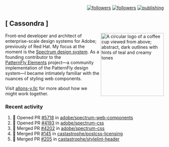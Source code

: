 <p align="right"><a rel="me" href="https://front-end.social/@castastrophe">
    <img alt="followers" title="Follow me on Mastodon" src="https://img.shields.io/mastodon/follow/109297102751309835?domain=https%3A%2F%2Ffront-end.social&label=Follow&logo=mastodon&logoColor=white&style=for-the-badge&labelColor=008080&color=006969"/></a>
  <a href="https://codepen.io/castastrophe/">
    <img alt="followers" title="Follow me on CodePen" src="https://img.shields.io/badge/23-1?color=640464&labelColor=7c007c&style=for-the-badge&logo=codepen&label=Follow"/></a>
<a href="https://castastrophe.medium.com/">
    <img alt="publishing" title="View articles on Medium" src="https://img.shields.io/badge/107-1?color=666&labelColor=444&label=subscribe&logo=medium&logoColor=white&style=for-the-badge"/></a>
</p>

## [&nbsp;Cassondra&nbsp;]

<img align="right" src="https://github-production-user-asset-6210df.s3.amazonaws.com/1840295/253016758-ba468774-1cd3-42c2-8f43-947b5eeb5edf.png" height="200" alt="A circular logo of a coffee cup viewed from above; abstract, dark outlines with hints of teal and creamy tones">

Front-end developer and architect of enterprise-scale design systems for Adobe; previously of Red Hat. My focus at the moment is the [Spectrum design system](https://github.com/adobe/spectrum-css). As a founding contributor to the [PatternFly&nbsp;Elements](https://github.com/patternfly/patternfly-elements) project&mdash;a community implementation of the PatternFly design system&mdash;I became intimately familiar with the nuances of styling web components.

Visit [allons-y.llc](http://allons-y.llc/) for more about how we might work together.

### Recent activity

<!--START_SECTION:activity-->
1. 💪 Opened PR [#5718](undefined) in [adobe/spectrum-web-components](https://github.com/adobe/spectrum-web-components)
2. 💪 Opened PR [#4193](undefined) in [adobe/spectrum-css](https://github.com/adobe/spectrum-css)
3. 🎉 Merged PR [#4202](https://github.com/adobe/spectrum-css/pull/4202) in [adobe/spectrum-css](https://github.com/adobe/spectrum-css)
4. 🎉 Merged PR [#145](https://github.com/castastrophe/postcss-licensing/pull/145) in [castastrophe/postcss-licensing](https://github.com/castastrophe/postcss-licensing)
5. 🎉 Merged PR [#205](https://github.com/castastrophe/stylelint-header/pull/205) in [castastrophe/stylelint-header](https://github.com/castastrophe/stylelint-header)
<!--END_SECTION:activity-->
